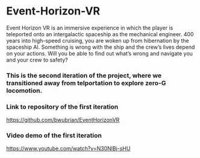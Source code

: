 # Event-Horizon-VR
Event Horizon VR is an immersive experience in which the player is teleported onto an intergalactic spaceship as the mechanical engineer. 400 years into high-speed cruising, you are woken up from hibernation by the spaceship AI. Something is wrong with the ship and the crew’s lives depend on your actions. Will you be able to find out what’s wrong and navigate you and your crew to safety?

### This is the second iteration of the project, where we transitioned away from telportation to explore zero-G locomotion.

### Link to repository of the first iteration
https://github.com/bwubrian/EventHorizonVR

### Video demo of the first iteration
https://www.youtube.com/watch?v=N30NlBj-sHU
